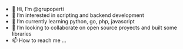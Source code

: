 - 👋 Hi, I’m @grupoperti
- 👀 I’m interested in scripting and backend development
- 🌱 I’m currently learning python, go, php, javascript
- 💞️ I’m looking to collaborate on open source proyects and built some libraries 
- 📫 How to reach me ...

<!---
grupoperti/grupoperti is a ✨ special ✨ repository because its `README.md` (this file) appears on your GitHub profile.
You can click the Preview link to take a look at your changes.
--->
